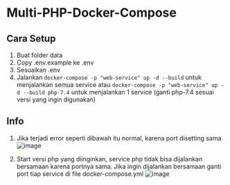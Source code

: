 # Multi-PHP-Docker-Compose

## Cara Setup
1. Buat folder data
2. Copy .env.example ke .env
3. Sesuaikan .env
4. Jalankan ```docker-compose -p "web-service" up -d --build``` untuk menjalankan semua service atau ```docker-compose -p "web-service" up -d --build php-7.4``` untuk menjalankan 1 service (ganti php-7.4 sesuai versi yang ingin digunakan)

## Info
1. Jika terjadi error seperti dibawah itu normal, karena port disetting sama.
![image](https://github.com/chandika7d/Multi-PHP-Docker-Compose/assets/20274245/9ed0c333-8746-42ac-bc6b-20db9c1c1f11)

2. Start versi php yang diinginkan, service php tidak bisa dijalankan bersamaan karena portnya sama. Jika ingin dijalankan bersamaan ganti port tiap service di file docker-compose.yml
![image](https://github.com/chandika7d/Multi-PHP-Docker-Compose/assets/20274245/d1e029e2-e5a6-4339-842b-506ece3c85fb)
